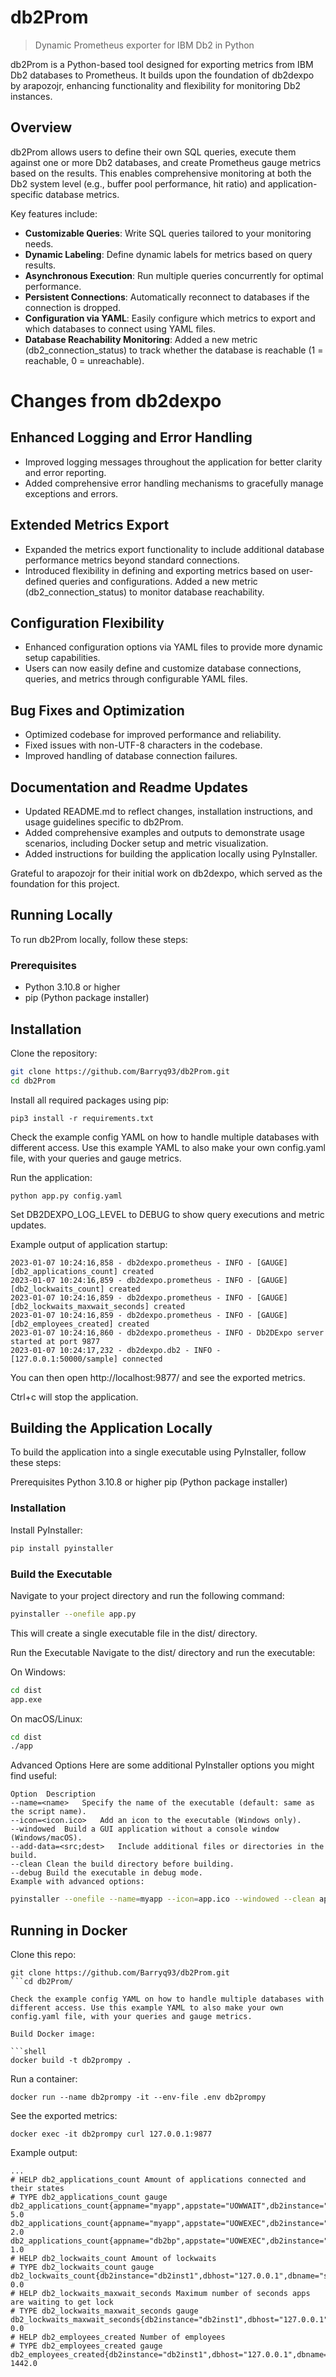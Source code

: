 # db2Prom

> Dynamic Prometheus exporter for IBM Db2 in Python

db2Prom is a Python-based tool designed for exporting metrics from IBM Db2 databases to Prometheus. It builds upon the foundation of db2dexpo by arapozojr, enhancing functionality and flexibility for monitoring Db2 instances.

## Overview
db2Prom allows users to define their own SQL queries, execute them against one or more Db2 databases, and create Prometheus gauge metrics based on the results. This enables comprehensive monitoring at both the Db2 system level (e.g., buffer pool performance, hit ratio) and application-specific database metrics.

Key features include:

- **Customizable Queries**: Write SQL queries tailored to your monitoring needs.
- **Dynamic Labeling**: Define dynamic labels for metrics based on query results.
- **Asynchronous Execution**: Run multiple queries concurrently for optimal performance.
- **Persistent Connections**: Automatically reconnect to databases if the connection is dropped.
- **Configuration via YAML**: Easily configure which metrics to export and which databases to connect using YAML files.
- **Database Reachability Monitoring**: Added a new metric (db2_connection_status) to track whether the database is reachable (1 = reachable, 0 = unreachable).

# Changes from db2dexpo

## Enhanced Logging and Error Handling
- Improved logging messages throughout the application for better clarity and error reporting.
- Added comprehensive error handling mechanisms to gracefully manage exceptions and errors.

## Extended Metrics Export

- Expanded the metrics export functionality to include additional database performance metrics beyond standard connections.
- Introduced flexibility in defining and exporting metrics based on user-defined queries and configurations.
Added a new metric (db2_connection_status) to monitor database reachability.

## Configuration Flexibility

- Enhanced configuration options via YAML files to provide more dynamic setup capabilities.
- Users can now easily define and customize database connections, queries, and metrics through configurable YAML files.

## Bug Fixes and Optimization

- Optimized codebase for improved performance and reliability.
- Fixed issues with non-UTF-8 characters in the codebase.
- Improved handling of database connection failures.

## Documentation and Readme Updates
- Updated README.md to reflect changes, installation instructions, and usage guidelines specific to db2Prom.
- Added comprehensive examples and outputs to demonstrate usage scenarios, including Docker setup and metric visualization.
- Added instructions for building the application locally using PyInstaller.

Grateful to arapozojr for their initial work on db2dexpo, which served as the foundation for this project.

## Running Locally

To run db2Prom locally, follow these steps:

### Prerequisites

- Python 3.10.8 or higher
- pip (Python package installer)

## Installation
Clone the repository:

```bash
git clone https://github.com/Barryq93/db2Prom.git
cd db2Prom
```

Install all required packages using pip:

```shell
pip3 install -r requirements.txt
```

Check the example config YAML on how to handle multiple databases with different access. Use this example YAML to also make your own config.yaml file, with your queries and gauge metrics.

Run the application:

```shell
python app.py config.yaml
```
Set DB2DEXPO_LOG_LEVEL to DEBUG to show query executions and metric updates.

Example output of application startup:

```text
2023-01-07 10:24:16,858 - db2dexpo.prometheus - INFO - [GAUGE] [db2_applications_count] created
2023-01-07 10:24:16,859 - db2dexpo.prometheus - INFO - [GAUGE] [db2_lockwaits_count] created
2023-01-07 10:24:16,859 - db2dexpo.prometheus - INFO - [GAUGE] [db2_lockwaits_maxwait_seconds] created
2023-01-07 10:24:16,859 - db2dexpo.prometheus - INFO - [GAUGE] [db2_employees_created] created
2023-01-07 10:24:16,860 - db2dexpo.prometheus - INFO - Db2DExpo server started at port 9877
2023-01-07 10:24:17,232 - db2dexpo.db2 - INFO - [127.0.0.1:50000/sample] connected
```
You can then open http://localhost:9877/ and see the exported metrics.

Ctrl+c will stop the application.

## Building the Application Locally
To build the application into a single executable using PyInstaller, follow these steps:

Prerequisites
Python 3.10.8 or higher
pip (Python package installer)

### Installation
Install PyInstaller:

```bash
pip install pyinstaller
```

### Build the Executable
Navigate to your project directory and run the following command:

```bash
pyinstaller --onefile app.py
```

This will create a single executable file in the dist/ directory.

Run the Executable
Navigate to the dist/ directory and run the executable:

On Windows:
```bash
cd dist
app.exe
```

On macOS/Linux:
``` bash
cd dist
./app
```
Advanced Options
Here are some additional PyInstaller options you might find useful:

``` Text
Option	Description
--name=<name>	Specify the name of the executable (default: same as the script name).
--icon=<icon.ico>	Add an icon to the executable (Windows only).
--windowed	Build a GUI application without a console window (Windows/macOS).
--add-data=<src;dest>	Include additional files or directories in the build.
--clean	Clean the build directory before building.
--debug	Build the executable in debug mode.
Example with advanced options:
```

```bash
pyinstaller --onefile --name=myapp --icon=app.ico --windowed --clean app.py
```
## Running in Docker

Clone this repo:

```shell
git clone https://github.com/Barryq93/db2Prom.git
```cd db2Prom/

Check the example config YAML on how to handle multiple databases with different access. Use this example YAML to also make your own config.yaml file, with your queries and gauge metrics.

Build Docker image:

```shell
docker build -t db2prompy .
```

Run a container:

```shell
docker run --name db2prompy -it --env-file .env db2prompy
```
See the exported metrics:

```shell
docker exec -it db2prompy curl 127.0.0.1:9877
```
Example output:

``` text
...
# HELP db2_applications_count Amount of applications connected and their states
# TYPE db2_applications_count gauge
db2_applications_count{appname="myapp",appstate="UOWWAIT",db2instance="db2inst1",dbhost="127.0.0.1",dbname="sample",dbport="50000",dbenv="test"} 5.0
db2_applications_count{appname="myapp",appstate="UOWEXEC",db2instance="db2inst1",dbhost="127.0.0.1",dbname="sample",dbport="50000",dbenv="test"} 2.0
db2_applications_count{appname="db2bp",appstate="UOWEXEC",db2instance="db2inst1",dbhost="127.0.0.1",dbname="sample",dbport="50000",dbenv="test"} 1.0
# HELP db2_lockwaits_count Amount of lockwaits
# TYPE db2_lockwaits_count gauge
db2_lockwaits_count{db2instance="db2inst1",dbhost="127.0.0.1",dbname="sample",dbport="50000",dbenv="test"} 0.0
# HELP db2_lockwaits_maxwait_seconds Maximum number of seconds apps are waiting to get lock
# TYPE db2_lockwaits_maxwait_seconds gauge
db2_lockwaits_maxwait_seconds{db2instance="db2inst1",dbhost="127.0.0.1",dbname="sample",dbport="50000",dbenv="test"} 0.0
# HELP db2_employees_created Number of employees
# TYPE db2_employees_created gauge
db2_employees_created{db2instance="db2inst1",dbhost="127.0.0.1",dbname="sample",dbport="50000",dbenv="test",persontype="employee"} 1442.0
```
